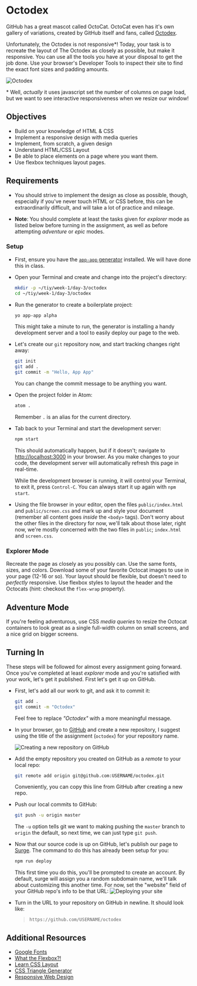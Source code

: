 # Octodex

GitHub has a great mascot called OctoCat. OctoCat even has it's own gallery of variations, created by GitHub itself and fans, called [Octodex](https://octodex.github.com).

Unfortunately, the Octodex is not responsive*! Today, your task is to recreate the layout of The Octodex as closely as possible, but make it responsive. You can use all the tools you have at your disposal to get the job done. Use your browser's Developer Tools to inspect their site to find the exact font sizes and padding amounts.

![Octodex](https://tiy-learn-content.s3.amazonaws.com/ec8b2d13-octodex.png)

\* Well, _actually_ it uses javascript set the number of columns on page load, but we want to see interactive responsiveness when we resize our window!

## Objectives

- Build on your knowledge of HTML & CSS
- Implement a responsive design with media queries
- Implement, from scratch, a given design
- Understand HTML/CSS Layout
- Be able to place elements on a page where you want them.
- Use flexbox techniques layout pages.

## Requirements

- You should strive to implement the design as close as possible, though, especially if you've never touch HTML or CSS before, this can be extraordinarily difficult, and will take a lot of practice and mileage.

- **Note**: You should complete at least the tasks given for _explorer_ mode as listed below before turning in the assignment, as well as before attempting _adventure_ or _epic_ modes.

### Setup

- First, ensure you have the [`app-app` generator](https://github.com/tiy-tpa-fee/generator-app-app) installed. We will have done this in class.

- Open your Terminal and create and change into the project's directory:

  ```sh
  mkdir -p ~/tiy/week-1/day-3/octodex
  cd ~/tiy/week-1/day-3/octodex
  ```

- Run the generator to create a boilerplate project:

  ```sh
  yo app-app alpha
  ```

  This might take a minute to run, the generator is installing a handy development server and a tool to easily deploy our page to the web.

- Let's create our `git` repository now, and start tracking changes right away:

  ```sh
  git init
  git add .
  git commit -m "Hello, App App"
  ```

  You can change the commit message to be anything you want.

- Open the project folder in Atom:

  ```sh
  atom .
  ```

  Remember `.` is an alias for the current directory.
- Tab back to your Terminal and start the development server:

  ```sh
  npm start
  ```

  This should automatically happen, but if it doesn't; navigate to [http://localhost:3000](http://localhost:3000) in your browser. As you make changes to your code, the development server will automatically refresh this page in real-time.

  While the development browser is running, it will control your Terminal, to exit it, press `Control-C`. You can always start it up again with `npm start`.

- Using the file browser in your editor, open the files `public/index.html` and `public/screen.css` and mark up and style your document (remember all content goes _inside_ the `<body>` tags). Don't worry about the other files in the directory for now, we'll talk about those later, right now, we're mostly concerned with the two files in `public`; `index.html` and `screen.css`.

### Explorer Mode

Recreate the page as closely as you possibly can. Use the same fonts, sizes, and colors. Download some of your favorite Octocat images to use in your page (12-16 or so). Your layout should be flexible, but doesn't need to _perfectly_ responsive. Use flexbox styles to layout the header and the Octocats (hint: checkout the `flex-wrap` property).

## Adventure Mode

If you're feeling adventurous, use CSS _media queries_ to resize the Octocat containers to look great as a single full-width column on small screens, and a nice grid on bigger screens.

## Turning In

These steps will be followed for almost every assignment going forward. Once you've completed at least _explorer_ mode and you're satisfied with your work, let's get it published. First let's get it up on GitHub.

- First, let's add all our work to git, and ask it to commit it:

  ```sh
  git add .
  git commit -m "Octodex"
  ```

  Feel free to replace _"Octodex"_ with a more meaningful message.

- In your browser, go to [GitHub](http://github.com) and create a new repository, I suggest using the title of the assignment (`octodex`) for your repository name.

  ![Creating a new repository on GitHub](https://raw.githubusercontent.com/tiy-tpa-fee/fee-c6/master/assignments/hello-world/hello-world/assets/new-repo.gif)

- Add the empty repository you created on GitHub as a _remote_ to your local repo:

  ```sh
  git remote add origin git@github.com:USERNAME/octodex.git
  ```

  Conveniently, you can copy this line from GitHub after creating a new repo.

- Push our local commits to GitHub:

  ```sh
  git push -u origin master
  ```

  The `-u` option tells git we want to making pushing the `master` branch to `origin` the default, so next time, we can just type `git push`.

- Now that our source code is up on GitHub, let's publish our page to [Surge](https://surge.sh). The command to do this has already been setup for you:

  ```sh
  npm run deploy
  ```

  This first time you do this, you'll be prompted to create an account. By default, surge will assign you a random subdomain name, we'll talk about customizing this another time. For now, set the "website" field of your GitHub repo's info to be that URL:
    ![Deploying your site](https://raw.githubusercontent.com/tiy-tpa-fee/fee-c6/master/assignments/hello-world/assets/deploy.gif)

- Turn in the URL to your repository on GitHub in newline. It should look like:

  > `https://github.com/USERNAME/octodex`

## Additional Resources

- [Google Fonts](http://google.com/fonts)
- [What the Flexbox?!](http://flexbox.io)
- [Learn CSS Layout](http://learnlayout.com/)
- [CSS Triangle Generator](http://apps.eky.hk/css-triangle-generator/)
- [Responsive Web Design](http://alistapart.com/article/responsive-web-design/)
